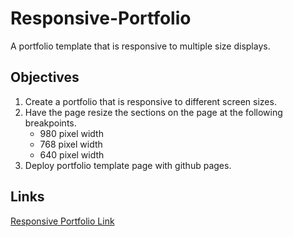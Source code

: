 # Responsive-Portfolio
A portfolio template that is responsive to multiple size displays.

## Objectives
1. Create a portfolio that is responsive to different screen sizes.
2. Have the page resize the sections on the page at the following breakpoints.
    * 980 pixel width
    * 768 pixel width
    * 640 pixel width
3. Deploy portfolio template page with github pages.

## Links
[Responsive Portfolio Link](https://amcnulty.github.io/Responsive-Portfolio/ "Welcome! | About Aaron's Portfolio Page")